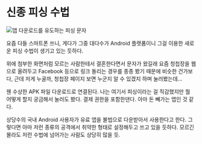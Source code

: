 신종 피싱 수법
==============

![앱 다운로드를 유도하는 피싱 문자](https://media.tumblr.com/6c611870d70f9cb4f8bb358683c15b66/tumblr_inline_mqhh8iKCh61qz4rgp.png)

요즘 다들 스마트폰 쓰니, 게다가 그중 대다수가 Android 플랫폼이니 그걸 이용한 새로운 피싱 수법이 생기고 있는 듯하다.

위에 첨부한 화면처럼 모르는 사람한테서 결혼한다면서 문자가 왔길래 요즘 청첩장을 웹으로 올려두고 Facebook 등으로 링크 돌리는 경우를 종종 봤기 때문에 비슷한 건가보다, 근데 저게 누굴까, 청첩장 페이지 보면 누군지 알 수 있겠지 하며 눌러봤는데…

웬 수상한 APK 파일 다운로드로 연결된다. 나는 여기서 피싱이라는 걸 직감했지만 뭘 어떻게 할지 궁금해서 눌러도 봤다. 결제 권한을 포함한댄다. 아마 돈 빼가는 앱인 것 같다.

상당수의 국내 Android 사용자가 유료 앱을 불법으로 다운받아서 사용한다고 한다. 그렇다면 아마 저런 종류의 공격에서 취약한 형태로 설정해두고 쓰고 있을 듯하다. 모르긴 몰라도 저런 수법에 넘어가는 사람도 상당히 많을 듯.
